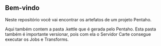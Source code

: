 ## Bem-vindo

Neste repositório você vai encontrar os artefatos de um projeto Pentaho.

Aqui também contem a pasta .kettle que é gerada pelo Pentaho.
Esta pasta também é importante versionar, pois com ela o Servidor Carte consegue executar os Jobs e Transforms.